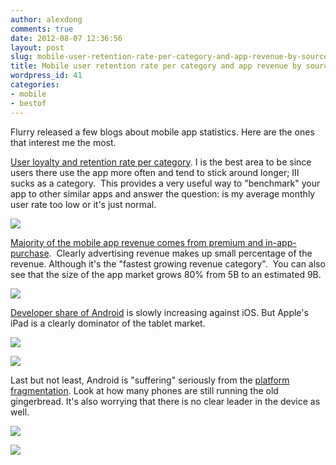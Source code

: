 ```yaml
---
author: alexdong
comments: true
date: 2012-08-07 12:36:56
layout: post
slug: mobile-user-retention-rate-per-category-and-app-revenue-by-source
title: Mobile user retention rate per category and app revenue by source
wordpress_id: 41
categories:
- mobile
- bestof
---
```


Flurry released a few blogs about mobile app statistics. Here are the ones that interest me the most.

[User loyalty and retention rate per category](http://blog.flurry.com/bid/26376/Mobile-Apps-Models-Money-and-Loyalty). I is the best area to be since users there use the app more often and tend to stick around longer; III sucks as a category.  This provides a very useful way to "benchmark" your app to other similar apps and answer the question: is my average monthly user rate too low or it's just normal.

![](http://blog.flurry.com/Portals/41620/images//Loyalty_by_AppCategory_updated.png)

[Majority of the mobile app revenue comes from premium and in-app-purchase](http://blog.flurry.com/bid/88014/The-Great-Distribution-of-Wealth-Across-iOS-and-Android-Apps).  Clearly advertising revenue makes up small percentage of the revenue. Although it's the "fastest growing revenue category".  You can also see that the size of the app market grows 80% from 5B to an estimated 9B.

![](http://blog.flurry.com/Portals/41620/images/WW_AppRevenue_Ad_vs_Premium_andIAP-resized-600.png)

[Developer share of Android](http://blog.flurry.com/bid/85911/App-Developers-Signal-Apple-Allegiance-Ahead-of-WWDC-and-Google-I-O) is slowly increasing against iOS. But Apple's iPad is a clearly dominator of the tablet market.

![](http://blog.flurry.com/Portals/41620/images/NewProjectStarts_1Q2011-1Q2012-resized-600.png)

![](http://blog.flurry.com/Portals/41620/images/Top3_Tablets_Sessions_Jan-May2012-resized-600.png)

Last but not least, Android is "suffering" seriously from the [platform fragmentation](http://blog.flurry.com/bid/85911/App-Developers-Signal-Apple-Allegiance-Ahead-of-WWDC-and-Google-I-O). Look at how many phones are still running the old gingerbread. It's also worrying that there is no clear leader in the device as well.

![](http://blog.flurry.com/Portals/41620/images/AndroidFirmware_Sessions_May2012-resized-600.png)

![](http://blog.flurry.com/Portals/41620/images/AndroidDevice_Sessions_May2012-resized-600.png)
